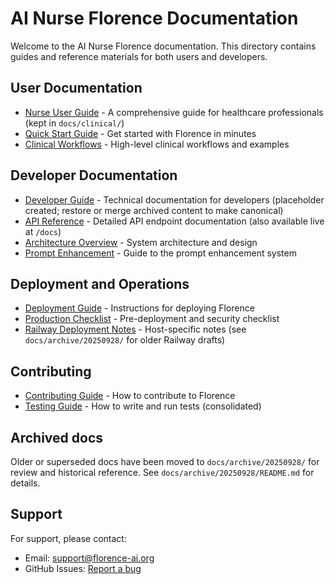 # AI Nurse Florence Documentation

Welcome to the AI Nurse Florence documentation. This directory contains guides and reference materials for both users and developers.

## User Documentation

- [Nurse User Guide](clinical/nurse_user_guide.md) - A comprehensive guide for healthcare professionals (kept in `docs/clinical/`)
- [Quick Start Guide](getting-started/quick-start.md) - Get started with Florence in minutes
- [Clinical Workflows](clinical/clinical-workflows.md) - High-level clinical workflows and examples

## Developer Documentation

- [Developer Guide](developer_guide.md) - Technical documentation for developers (placeholder created; restore or merge archived content to make canonical)
- [API Reference](technical/api-documentation.md) - Detailed API endpoint documentation (also available live at `/docs`)
- [Architecture Overview](technical/architecture-overview.md) - System architecture and design
- [Prompt Enhancement](technical/prompt_enhancement.md) - Guide to the prompt enhancement system

## Deployment and Operations

- [Deployment Guide](deployment/deployment.md) - Instructions for deploying Florence
- [Production Checklist](deployment/production-checklist.md) - Pre-deployment and security checklist
- [Railway Deployment Notes](deployment/railway.md) - Host-specific notes (see `docs/archive/20250928/` for older Railway drafts)

## Contributing

- [Contributing Guide](development/contributing.md) - How to contribute to Florence
- [Testing Guide](development/testing-strategy.md) - How to write and run tests (consolidated)

## Archived docs

Older or superseded docs have been moved to `docs/archive/20250928/` for review and historical reference. See `docs/archive/20250928/README.md` for details.

## Support

For support, please contact:
- Email: support@florence-ai.org
- GitHub Issues: [Report a bug](https://github.com/silversurfer562/ai-nurse-florence/issues/new)